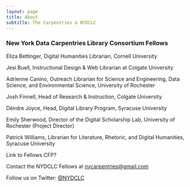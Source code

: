 ```yaml
---
layout: page
title: About
subtitle: The Carpentries & NYDCLC
---
```


### New York Data Carpentries Library Consortium Fellows
Eliza Bettinger, Digital Humanities Librarian, Cornell University

Jesi Buell, Instructional Design & Web Librarian at Colgate University

Adrienne Canino, Outreach Librarian for Science and Engineering, Data Science, and Environmental Science, University of Rochester

Josh Finnell, Head of Research & Instruction, Colgate University

Déirdre Joyce, Head, Digital Library Program, Syracuse University

Emily Sherwood, Director of the Digital Scholarship Lab, University of Rochester (Project Director)

Patrick Williams, Librarian for Literature, Rhetoric, and Digital Humanities, Syracuse University

Link to Fellows CFP?


Contact the NYDCLC Fellows at [nycarpentries@gmail.com](mailto:nycarpenties@gmail.com)

Follow us on Twitter: [@NYDCLC](https://twitter.com/nydclc)

